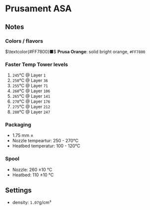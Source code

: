 # Prusament ASA

## Notes

### Colors / flavors

$\textcolor{#FF7800}■$ **Prusa Orange**: solid bright orange, `#FF7800`

### Faster Temp Tower levels

1. `245`°C @ Layer `1`
2. `250`°C @ Layer `36`
3. `255`°C @ Layer `71`
4. `260`°C @ Layer `106`
5. `265`°C @ Layer `141`
6. `270`°C @ Layer `176`
7. `275`°C @ Layer `212`
8. `280`°C @ Layer `247`

### Packaging

- 1.75 mm ±
- Nozzle tempeartur: 250 - 270°C
- Heatbed temperatur: 100 - 120°C

### Spool

- Nozzle: 260 ±10 °C
- Heatbed: 110 ±10 °C

## Settings

- density: `1.07`g/cm³
